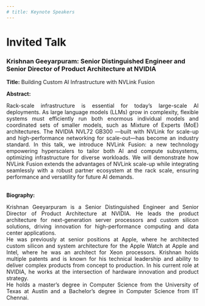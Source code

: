 ```yaml
---
# title: Keynote Speakers
---
```

# Invited Talk

### Krishnan Geeyarpuram: Senior Distinguished Engineer and Senior Director of Product Architecture at NVIDIA

<!-- <img src="/assets/img/hoefler_dinfk.jpg"> -->

**Title:** Building Custom AI Infrastructure with NVLink Fusion

**Abstract:** 
<div style="text-align: justify; text-indent: 0em;">
Rack-scale infrastructure is essential for today’s large-scale AI deployments. As large language models (LLMs) grow in complexity, flexible systems must efficiently run both enormous individual models and coordinated sets of smaller models, such as Mixture of Experts (MoE) architectures. The NVIDIA NVL72 GB300 —built with NVLink for scale-up and high-performance networking for scale-out—has become an industry standard. In this talk, we introduce NVLink Fusion: a new technology empowering hyperscalers to tailor both AI and compute subsystems, optimizing infrastructure for diverse workloads. We will demonstrate how NVLink Fusion extends the advantages of NVLink scale-up while integrating seamlessly with a robust partner ecosystem at the rack scale, ensuring performance and versatility for future AI demands. 
</div>
<br>

**Biography:** 
<div style="text-align: justify; text-indent: 0em;">
Krishnan Geeyarpuram is a Senior Distinguished Engineer and Senior Director of Product Architecture at NVIDIA. He leads the product architecture for next-generation server processors and custom silicon solutions, driving innovation for high-performance computing and data center applications.
<br>
He was previously at senior positions at Apple, where he architected custom silicon and system architecture for the Apple Watch at Apple and Intel, where he was an architect for Xeon processors. Krishnan holds multiple patents and is known for his technical leadership and ability to deliver complex products from concept to production. In his current role at NVIDIA, he works at the intersection of hardware innovation and product strategy.
<br>
He holds a master’s degree in Computer Science from the University of Texas at Austin and a Bachelor’s degree in Computer Science from IIT Chennai.
</div>
